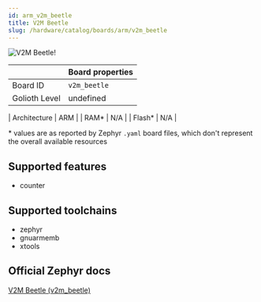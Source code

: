 ```yaml
---
id: arm_v2m_beetle
title: V2M Beetle
slug: /hardware/catalog/boards/arm/v2m_beetle
---
```


[//]: # (This is an auto-generated file, do not edit! Changes to it will be lost upon re-generation)

![V2M Beetle!](/img/boards/arm/v2m_beetle.png "V2M Beetle")

|                | Board properties     |
| -------------  | -------------------- |
| Board ID       | `v2m_beetle` |
| Golioth Level  | undefined       |

| Architecture   | ARM |
| RAM*           | N/A |
| Flash*         | N/A |

\* values are as reported by Zephyr `.yaml` board files, which don't represent the overall available resources



## Supported features

* counter

## Supported toolchains

* zephyr
* gnuarmemb
* xtools

## Official Zephyr docs

[V2M Beetle (v2m_beetle)](https://docs.zephyrproject.org/latest/boards/arm/v2m_beetle/doc/index.html)

